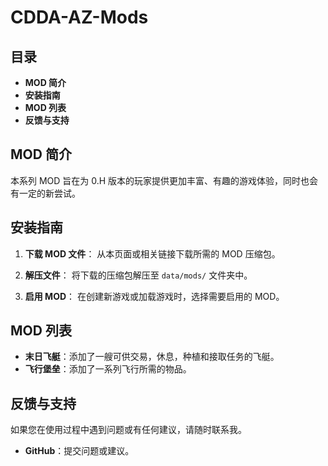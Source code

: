 # CDDA-AZ-Mods

## 目录
- **MOD 简介**
- **安装指南**
- **MOD 列表**
- **反馈与支持**

## MOD 简介
本系列 MOD 旨在为 0.H 版本的玩家提供更加丰富、有趣的游戏体验，同时也会有一定的新尝试。

## 安装指南
1. **下载 MOD 文件**：
   从本页面或相关链接下载所需的 MOD 压缩包。

2. **解压文件**：
   将下载的压缩包解压至 `data/mods/` 文件夹中。

3. **启用 MOD**：
   在创建新游戏或加载游戏时，选择需要启用的 MOD。

## MOD 列表
- **末日飞艇**：添加了一艘可供交易，休息，种植和接取任务的飞艇。
- **飞行堡垒**：添加了一系列飞行所需的物品。

## 反馈与支持
如果您在使用过程中遇到问题或有任何建议，请随时联系我。
- **GitHub**：提交问题或建议。
